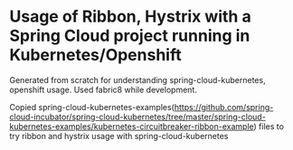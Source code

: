 # Usage of Ribbon, Hystrix with a Spring Cloud project running in Kubernetes/Openshift

Generated from scratch for understanding spring-cloud-kubernetes, openshift usage. Used fabric8 while development. 

Copied spring-cloud-kubernetes-examples(https://github.com/spring-cloud-incubator/spring-cloud-kubernetes/tree/master/spring-cloud-kubernetes-examples/kubernetes-circuitbreaker-ribbon-example) files to try ribbon and hystrix usage with spring-cloud-kubernetes
